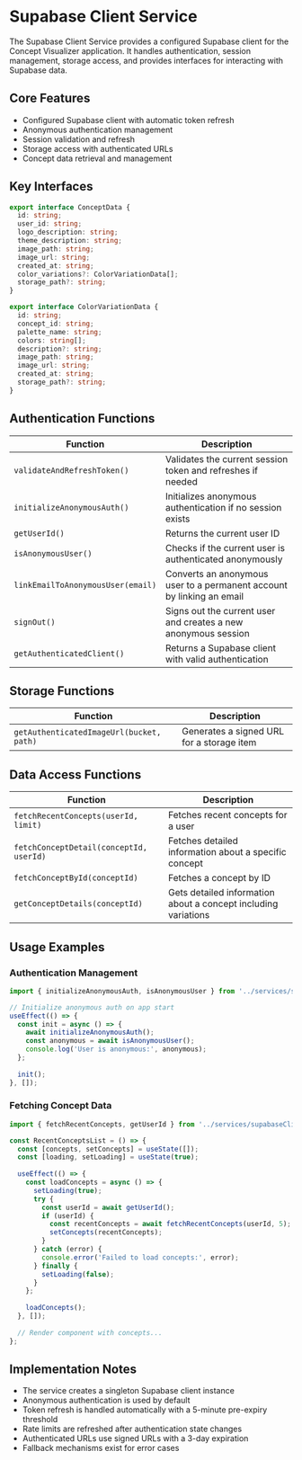 # Supabase Client Service

The Supabase Client Service provides a configured Supabase client for the Concept Visualizer application. It handles authentication, session management, storage access, and provides interfaces for interacting with Supabase data.

## Core Features

- Configured Supabase client with automatic token refresh
- Anonymous authentication management
- Session validation and refresh
- Storage access with authenticated URLs
- Concept data retrieval and management

## Key Interfaces

```typescript
export interface ConceptData {
  id: string;
  user_id: string;
  logo_description: string;
  theme_description: string;
  image_path: string;
  image_url: string;
  created_at: string;
  color_variations?: ColorVariationData[];
  storage_path?: string;
}

export interface ColorVariationData {
  id: string;
  concept_id: string;
  palette_name: string;
  colors: string[];
  description?: string;
  image_path: string;
  image_url: string;
  created_at: string;
  storage_path?: string;
}
```

## Authentication Functions

| Function | Description |
|----------|-------------|
| `validateAndRefreshToken()` | Validates the current session token and refreshes if needed |
| `initializeAnonymousAuth()` | Initializes anonymous authentication if no session exists |
| `getUserId()` | Returns the current user ID |
| `isAnonymousUser()` | Checks if the current user is authenticated anonymously |
| `linkEmailToAnonymousUser(email)` | Converts an anonymous user to a permanent account by linking an email |
| `signOut()` | Signs out the current user and creates a new anonymous session |
| `getAuthenticatedClient()` | Returns a Supabase client with valid authentication |

## Storage Functions

| Function | Description |
|----------|-------------|
| `getAuthenticatedImageUrl(bucket, path)` | Generates a signed URL for a storage item |

## Data Access Functions

| Function | Description |
|----------|-------------|
| `fetchRecentConcepts(userId, limit)` | Fetches recent concepts for a user |
| `fetchConceptDetail(conceptId, userId)` | Fetches detailed information about a specific concept |
| `fetchConceptById(conceptId)` | Fetches a concept by ID |
| `getConceptDetails(conceptId)` | Gets detailed information about a concept including variations |

## Usage Examples

### Authentication Management

```typescript
import { initializeAnonymousAuth, isAnonymousUser } from '../services/supabaseClient';

// Initialize anonymous auth on app start
useEffect(() => {
  const init = async () => {
    await initializeAnonymousAuth();
    const anonymous = await isAnonymousUser();
    console.log('User is anonymous:', anonymous);
  };
  
  init();
}, []);
```

### Fetching Concept Data

```typescript
import { fetchRecentConcepts, getUserId } from '../services/supabaseClient';

const RecentConceptsList = () => {
  const [concepts, setConcepts] = useState([]);
  const [loading, setLoading] = useState(true);
  
  useEffect(() => {
    const loadConcepts = async () => {
      setLoading(true);
      try {
        const userId = await getUserId();
        if (userId) {
          const recentConcepts = await fetchRecentConcepts(userId, 5);
          setConcepts(recentConcepts);
        }
      } catch (error) {
        console.error('Failed to load concepts:', error);
      } finally {
        setLoading(false);
      }
    };
    
    loadConcepts();
  }, []);
  
  // Render component with concepts...
};
```

## Implementation Notes

- The service creates a singleton Supabase client instance
- Anonymous authentication is used by default
- Token refresh is handled automatically with a 5-minute pre-expiry threshold
- Rate limits are refreshed after authentication state changes
- Authenticated URLs use signed URLs with a 3-day expiration
- Fallback mechanisms exist for error cases 
